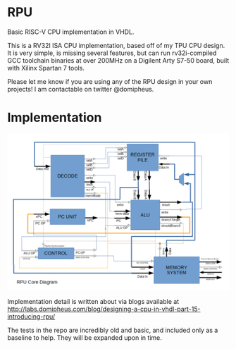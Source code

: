 # RPU
Basic RISC-V CPU implementation in VHDL.

This is a RV32I ISA CPU implementation, based off of my TPU CPU design. It is very simple, is missing several features, but can run rv32i-compiled GCC toolchain binaries at over 200MHz on a Digilent Arty S7-50 board, built with Xilinx Spartan 7 tools. 

Please let me know if you are using any of the RPU design in your own projects! I am contactable on twitter @domipheus.

# Implementation

![RPU Core overview](https://raw.githubusercontent.com/Domipheus/RPU/master/rpu_core_diagram.png)

Implementation detail is written about via blogs available at http://labs.domipheus.com/blog/designing-a-cpu-in-vhdl-part-15-introducing-rpu/

The tests in the repo are incredibly old and basic, and included only as a baseline to help. They will be expanded upon in time.